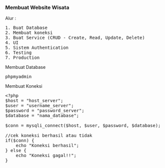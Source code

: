 ### Membuat Website Wisata

Alur :

<pre>
1. Buat Database
2. Membuat koneksi
3. Buat Service (CRUD - Create, Read, Update, Delete)
4. UI
5. Sistem Authentication
6. Testing
7. Production
</pre>

Membuat Database

<pre>
phpmyadmin
</pre>

Membuat Koneksi

<pre>
&lt;?php
$host = "host_server";
$user = "username_server";
$password = "password_server";
$database = "nama_database";

$conn = mysqli_connect($host, $user, $password, $database);

//cek koneksi berhasil atau tidak
if($conn) {
    echo "Koneksi berhasil";
} else {
    echo "Koneksi gagal!!";
}
</pre>

